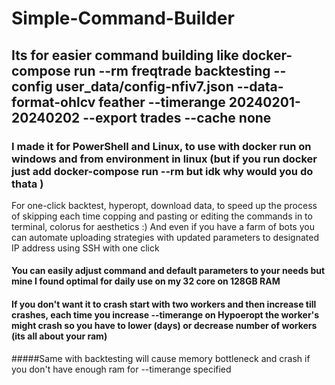 # Simple-Command-Builder
## Its for easier command building like docker-compose run --rm freqtrade backtesting --config user_data/config-nfiv7.json --data-format-ohlcv feather --timerange 20240201-20240202 --export trades		 --cache none
### I made it for PowerShell and Linux, to use with docker run on windows and from environment in linux (but if you run docker just add docker-compose run --rm but idk why would you do thata )
For one-click backtest, hyperopt, download data, to speed up the process of skipping each time copping and pasting or editing the commands in to terminal, colorus for aesthetics :)
And even if you have a farm of bots you can automate uploading strategies with updated parameters to designated IP address using SSH with one click

#### You can easily adjust command and default parameters to your needs but mine I found optimal for daily use on my 32 core on 128GB RAM
#### If you don't want it to crash start with two workers and then increase till crashes, each time you increase --timerange on Hypoeropt the worker's might crash so you have to lower (days) or decrease number of workers (its all about your ram)
#####Same with backtesting will cause memory bottleneck and crash if you don't have enough ram for --timerange specified
